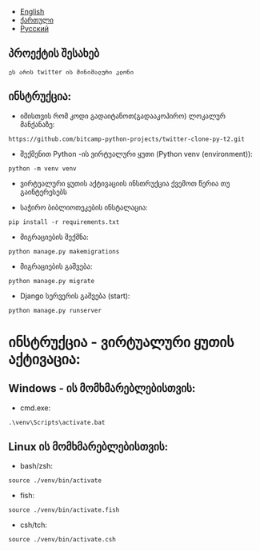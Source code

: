 - [English](https://github.com/bitcamp-python-projects/twitter-clone-py-t2/blob/master/readme.md)
- [ქართული](https://github.com/bitcamp-python-projects/twitter-clone-py-t2/blob/master/redme.ge.md)
- [Русский](https://github.com/bitcamp-python-projects/twitter-clone-py-t2/blob/master/readme.ru.md)

## პროექტის შესახებ
    ეს არის twitter ის მინიმალური კლონი

## ინსტრუქცია:
- იმისთვის რომ კოდი გადაიტანოთ(გადააკოპირო) ლოკალურ მანქანაზე:
```
https://github.com/bitcamp-python-projects/twitter-clone-py-t2.git
```

- შექმენით Python -ის ვირტუალური ყუთი (Python venv (environment)):
```
python -m venv venv
```

- ვირტუალური ყუთის აქტივაციის ინსთრუქცია ქვემოთ წერია თუ გაინტერესებს

- საჭირო ბიბლიოთეკების ინსტალაცია:
```
pip install -r requirements.txt
```

- მიგრაციების შექმნა:
```
python manage.py makemigrations
```

- მიგრაციების გაშვება:
```
python manage.py migrate
```

- Django სერვერის გაშვება (start):
```
python manage.py runserver
```


# ინსტრუქცია - ვირტუალური ყუთის აქტივაცია:

## Windows - ის მომხმარებლებისთვის:
- cmd.exe:
```
.\venv\Scripts\activate.bat
```

## Linux ის მომხმარებლებისთვის:
- bash/zsh:
```
source ./venv/bin/activate
```

- fish:
```
source ./venv/bin/activate.fish
```

- csh/tch:
```
source ./venv/bin/activate.csh
```
